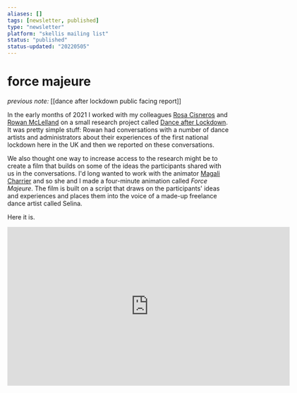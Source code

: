 ```yaml
---
aliases: []
tags: [newsletter, published]
type: "newsletter"
platform: "skellis mailing list"
status: "published"
status-updated: "20220505"
---
```


# force majeure

_previous note:_ [[dance after lockdown public facing report]]

In the early months of 2021 I worked with my colleagues [Rosa Cisneros](https://rosasencis.org) and [Rowan McLelland](https://www.rambertschool.org.uk/alumni/rowan-mclelland/) on a small research project called [Dance after Lockdown](https://danceafterlockdown.coventry.ac.uk). It was pretty simple stuff: Rowan had conversations with a number of dance artists and administrators about their experiences of the first national lockdown here in the UK and then we reported on these conversations. 

We also thought one way to increase access to the research might be to create a film that builds on some of the ideas the participants shared with us in the conversations. I'd long wanted to work with the animator [Magali Charrier](https://www.magalicharrier.com) and so she and I made a four-minute animation called _Force Majeure_. The film is built on a script that draws on the participants' ideas and experiences and places them into the voice of a made-up freelance dance artist called Selina.

Here it is.

<iframe src="https://player.vimeo.com/video/685434543?h=68895831ca&title=0&byline=0&portrait=0" width="640" height="360" frameborder="0" allow="autoplay; fullscreen; picture-in-picture" allowfullscreen></iframe>




